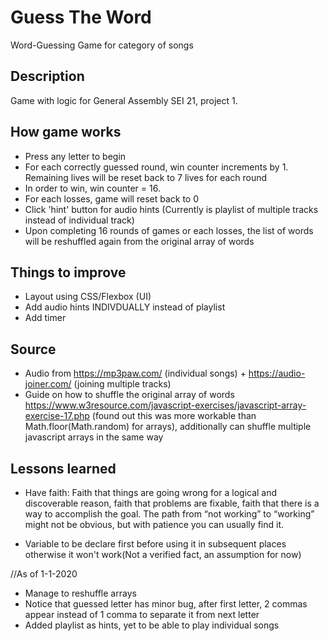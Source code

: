 # Guess The Word

Word-Guessing Game for category of songs

## Description

Game with logic for General Assembly SEI 21, project 1.

## How game works

- Press any letter to begin
- For each correctly guessed round, win counter increments by 1. Remaining lives will be reset back to 7 lives for each round
- In order to win, win counter = 16.
- For each losses, game will reset back to 0
- Click 'hint' button for audio hints (Currently is playlist of multiple tracks instead of individual track)
- Upon completing 16 rounds of games or each losses, the list of words will be reshuffled again from the original array of words

## Things to improve

- Layout using CSS/Flexbox (UI)
- Add audio hints INDIVDUALLY instead of playlist
- Add timer

## Source

- Audio from https://mp3paw.com/ (individual songs) + https://audio-joiner.com/ (joining multiple tracks)
- Guide on how to shuffle the original array of words https://www.w3resource.com/javascript-exercises/javascript-array-exercise-17.php (found out this was more workable than Math.floor(Math.random) for arrays), additionally can shuffle multiple javascript arrays in the same way

## Lessons learned

- Have faith: Faith that things are going wrong for a logical and discoverable reason, faith that problems are fixable, faith that there is a way to accomplish the goal. The path from “not working” to “working” might not be obvious, but with patience you can usually find it.

- Variable to be declare first before using it in subsequent places otherwise it won't work(Not a verified fact, an assumption for now) 

//As of 1-1-2020
- Manage to reshuffle arrays
- Notice that guessed letter has minor bug, after first letter, 2 commas appear instead of 1 comma to separate it from next letter
- Added playlist as hints, yet to be able to play individual songs 